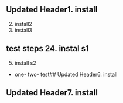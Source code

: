 ## Updated Header1. install 
2. install2 
3. install3 
## test steps 24. instal s1 
5. install s2 
- one- two- test## Updated Header6. install 
## Updated Header7. install 
